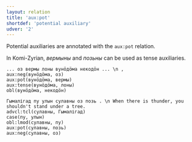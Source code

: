 ```yaml
---
layout: relation
title: 'aux:pot'
shortdef: 'potential auxiliary'
udver: '2'
---
```


Potential auxiliaries are annotated with the `aux:pot` relation.

In Komi-Zyrian, _вермыны_ and _позьны_ can be used as tense auxiliaries.

~~~ sdparse
... оз вермы лоны вунӧдӧма некодӧн ... \n ,
aux:neg(вунӧдӧма, оз)
aux:pot(вунӧдӧма, вермы)
aux:tense(вунӧдӧма, лоны)
obl(вунӧдӧма, некодӧн)
~~~

~~~ sdparse
Гымалігад пу улын сулавны оз позь . \n When there is thunder, you shouldn't stand under a tree.
advcl:tcl(сулавны, Гымалігад)
case(пу, улын)
obl:lmod(сулавны, пу)
aux:pot(сулавны, позь)
aux:neg(сулавны, оз)
~~~

<!-- Interlanguage links updated Po 11. listopadu 2024, 20:10:30 CET -->

